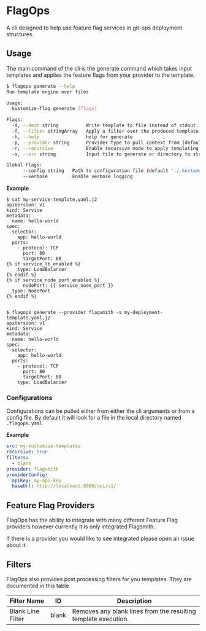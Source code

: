 # FlagOps

A cli designed to help use feature flag services in git-ops deployment structures.

## Usage

The main command of the cli is the generate command which takes input templates and applies the feature flags from your provider to the template.

```bash
$ flagops generate --help
Run template engine over files

Usage:
  kustomize-flag generate [flags]

Flags:
  -d, --dest string          Write template to file instead of stdout. If recursive is enabled the output base directory (default: build)
  -f, --filter stringArray   Apply a filter over the produced template
  -h, --help                 help for generate
  -p, --provider string      Provider type to pull context from (default "flagsmith")
  -r, --recursive            Enable recursive mode to apply templating to entire directory
  -s, --src string           Input file to generate or directory to start from is using recursive

Global Flags:
      --config string   Path to configuration file (default "./.kustomgen.yaml")
      --verbose         Enable verbose logging
```

**Example**

```
$ cat my-service-template.yaml.j2
apiVersion: v1
kind: Service
metadata:
  name: hello-world
spec:
  selector:
    app: hello-world
  ports:
    - protocol: TCP
      port: 80
      targetPort: 80
{% if service_lb_enabled %}
    type: LoadBalancer
{% endif %}
{% if service_node_port_enabled %}
      nodePort: {{ service_node_port }}
  type: NodePort
{% endif %}


$ flagops generate --provider flagsmith -s my-deployment-template.yaml.j2
apiVersion: v1
kind: Service
metadata:
  name: hello-world
spec:
  selector:
    app: hello-world
  ports:
    - protocol: TCP
      port: 80
      targetPort: 80
    type: LoadBalancer
```

### Configurations

Configurations can be pulled either from either the cli arguments or from a config file. By default it will look for a file in the local directory named `.flagops.yaml`

**Example**

```yaml
src: my-kustomize-templates
recursive: true
filters:
  - blank
provider: flagsmith
providerConfig:
  apiKey: my-api-key
  baseUrl: http://localhost:8000/api/v1/
```

## Feature Flag Providers

FlagOps has the ability to integrate with many different Feature Flag providers however currently it is only integrated Flagsmith.

If there is a provider you would like to see integrated please open an issue about it.

## Filters

FlagOps also provides post processing filters for you templates. They are documented in this table

| Filter Name       | ID    | Description                                                    |
| ----------------- | ----- | -------------------------------------------------------------- |
| Blank Line Filter | blank | Removes any blank lines from the resulting template execution. |
